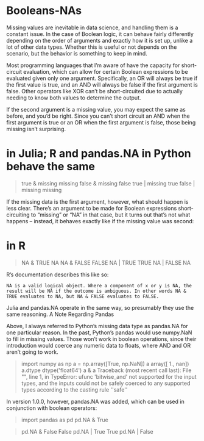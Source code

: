 # Booleans-NAs

Missing values are inevitable in data science, and handling them is a constant issue. In the case of Boolean logic, it can behave fairly differently depending on the order of arguments and exactly how it is set up, unlike a lot of other data types. Whether this is useful or not depends on the scenario, but the behavior is something to keep in mind.

Most programming languages that I’m aware of have the capacity for short-circuit evaluation, which can allow for certain Boolean expressions to be evaluated given only one argument. Specifically, an OR will always be true if the first value is true, and an AND will always be false if the first argument is false. Other operators like XOR can’t be short-circuited due to actually needing to know both values to determine the output.

If the second argument is a missing value, you may expect the same as before, and you’d be right. Since you can’t short circuit an AND when the first argument is true or an OR when the first argument is false, those being missing isn’t surprising.

# in Julia; R and pandas.NA in Python behave the same
> true & missing
missing
> false & missing
false
> true | missing
true
> false | missing
missing

If the missing data is the first argument, however, what should happen is less clear. There’s an argument to be made for Boolean expressions short-circuiting to “missing” or “NA” in that case, but it turns out that’s not what happens – instead, it behaves exactly like if the missing value was second:

# in R
> NA & TRUE
NA
> NA & FALSE
FALSE
> NA | TRUE
TRUE
> NA | FALSE
NA

R’s documentation describes this like so:

    NA is a valid logical object. Where a component of x or y is NA, the result will be NA if the outcome is ambiguous. In other words NA & TRUE evaluates to NA, but NA & FALSE evaluates to FALSE.

Julia and pandas.NA operate in the same way, so presumably they use the same reasoning.
A Note Regarding Pandas

Above, I always referred to Python’s missing data type as pandas.NA for one particular reason. In the past, Python’s pandas would use numpy.NaN to fill in missing values.  Those won’t work in boolean operations, since their introduction would coerce any numeric data to floats, where AND and OR aren’t going to work.

> import numpy as np
> a = np.array([True, np.NaN])
> a
array([ 1., nan])
> a.dtype
dtype('float64')
> a & a
Traceback (most recent call last):
File "", line 1, in 
TypeError: ufunc 'bitwise_and' not supported for the input types, and the inputs could
not be safely coerced to any supported types according to the casting rule ''safe''

In version 1.0.0, however, pandas.NA was added, which can be used in conjunction with boolean operators:

> import pandas as pd
> pd.NA & True

> pd.NA & False
False
> pd.NA | True
True
> pd.NA | False
